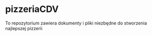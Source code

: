 # pizzeriaCDV
To repozytorium zawiera dokumenty i pliki niezbędne do stworzenia najlepszej pizzerii 
